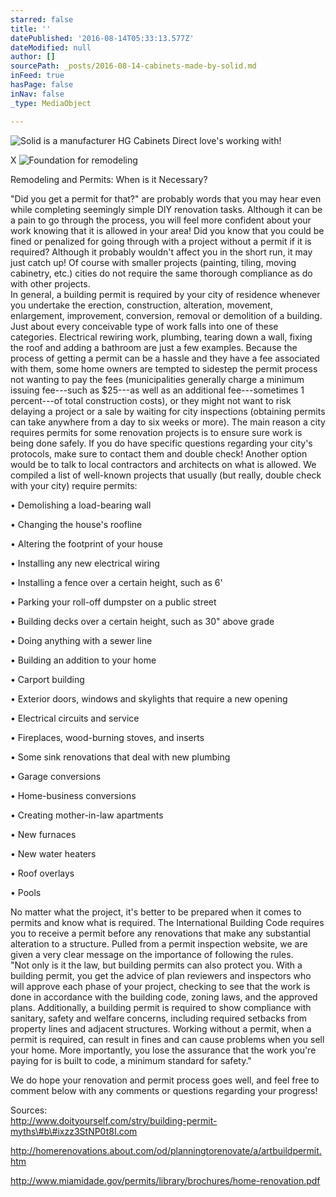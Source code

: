 ```yaml
---
starred: false
title: ''
datePublished: '2016-08-14T05:33:13.577Z'
dateModified: null
author: []
sourcePath: _posts/2016-08-14-cabinets-made-by-solid.md
inFeed: true
hasPage: false
inNav: false
_type: MediaObject

---
```

![Solid is a manufacturer HG Cabinets Direct love's working with!](https://the-grid-user-content.s3-us-west-2.amazonaws.com/cfad3840-d16f-4306-ba27-0163e793e581.jpg)

X
![Foundation for remodeling ](https://the-grid-user-content.s3-us-west-2.amazonaws.com/21400c4c-08ee-4093-9357-60986ad603e3.jpg)

Remodeling and Permits: When is it Necessary?  
  
"Did you get a permit for that?" are probably words that you may hear even while completing seemingly simple DIY renovation tasks. Although it can be a pain to go through the process, you will feel more confident about your work knowing that it is allowed in your area! Did you know that you could be fined or penalized for going through with a project without a permit if it is required? Although it probably wouldn't affect you in the short run, it may just catch up! Of course with smaller projects (painting, tiling, moving cabinetry, etc.) cities do not require the same thorough compliance as do with other projects.  
In general, a building permit is required by your city of residence whenever you undertake the erection, construction, alteration, movement, enlargement, improvement, conversion, removal or demolition of a building. Just about every conceivable type of work falls into one of these categories. Electrical rewiring work, plumbing, tearing down a wall, fixing the roof and adding a bathroom are just a few examples. Because the process of getting a permit can be a hassle and they have a fee associated with them, some home owners are tempted to sidestep the permit process not wanting to pay the fees (municipalities generally charge a minimum issuing fee---such as $25---as well as an additional fee---sometimes 1 percent---of total construction costs), or they might not want to risk delaying a project or a sale by waiting for city inspections (obtaining permits can take anywhere from a day to six weeks or more). The main reason a city requires permits for some renovation projects is to ensure sure work is being done safely. If you do have specific questions regarding your city's protocols, make sure to contact them and double check! Another option would be to talk to local contractors and architects on what is allowed. We compiled a list of well-known projects that usually (but really, double check with your city) require permits:  
  
  
• Demolishing a load-bearing wall  
  
• Changing the house's roofline  
  
• Altering the footprint of your house  
  
• Installing any new electrical wiring  
  
• Installing a fence over a certain height, such as 6'  
  
• Parking your roll-off dumpster on a public street  
  
• Building decks over a certain height, such as 30" above grade  
  
• Doing anything with a sewer line  
  
• Building an addition to your home  
  
• Carport building  
  
• Exterior doors, windows and skylights that require a new opening  
  
• Electrical circuits and service  
  
• Fireplaces, wood-burning stoves, and inserts  
  
• Some sink renovations that deal with new plumbing  
  
• Garage conversions  
  
• Home-business conversions  
  
• Creating mother-in-law apartments  
  
• New furnaces  
  
• New water heaters  
  
• Roof overlays  
  
• Pools  
  
No matter what the project, it's better to be prepared when it comes to permits and know what is required. The International Building Code requires you to receive a permit before any renovations that make any substantial alteration to a structure. Pulled from a permit inspection website, we are given a very clear message on the importance of following the rules.  
"Not only is it the law, but building permits can also protect you. With a building permit, you get the advice of plan reviewers and inspectors who will approve each phase of your project, checking to see that the work is done in accordance with the building code, zoning laws, and the approved plans. Additionally, a building permit is required to show compliance with sanitary, safety and welfare concerns, including required setbacks from property lines and adjacent structures. Working without a permit, when a permit is required, can result in fines and can cause problems when you sell your home. More importantly, you lose the assurance that the work you're paying for is built to code, a minimum standard for safety."  
  
We do hope your renovation and permit process goes well, and feel free to comment below with any comments or questions regarding your progress!  
  
  
Sources:  
http://www.doityourself.com/stry/building-permit-myths\#b\#ixzz3StNP0t8I.com  
  
http://homerenovations.about.com/od/planningtorenovate/a/artbuildpermit.htm  
  
http://www.miamidade.gov/permits/library/brochures/home-renovation.pdf